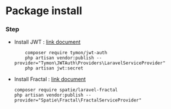 # Package install


### Step
- Install JWT : [link document](https://jwt-auth.readthedocs.io/en/develop/laravel-installation/)
    ```
        composer require tymon/jwt-auth
        php artisan vendor:publish --provider="Tymon\JWTAuth\Providers\LaravelServiceProvider"
        php artisan jwt:secret

    ```
- Install Fractal : [link document](https://github.com/spatie/laravel-fractal)
    ```
    composer require spatie/laravel-fractal
    php artisan vendor:publish --provider="Spatie\Fractal\FractalServiceProvider"
    ```
